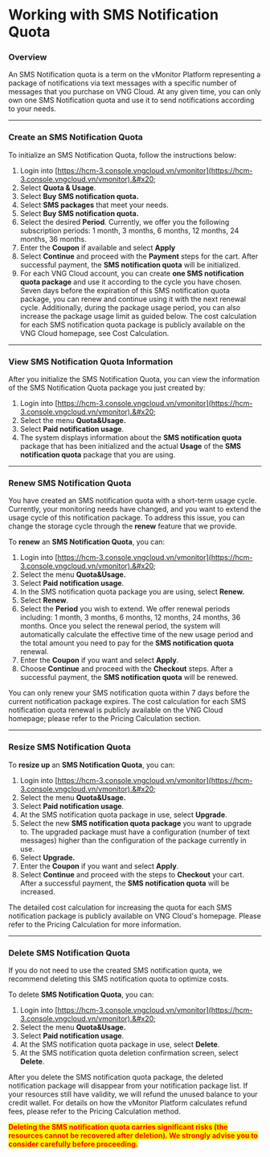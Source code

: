# Working with SMS Notification Quota

### Overview

An SMS Notification quota is a term on the vMonitor Platform representing a package of notifications via text messages with a specific number of messages that you purchase on VNG Cloud. At any given time, you can only own one SMS Notification quota and use it to send notifications according to your needs.

***

### Create an SMS Notification Quota

To initialize an SMS Notification Quota, follow the instructions below:

1. Login into [https://hcm-3.console.vngcloud.vn/vmonitor](https://hcm-3.console.vngcloud.vn/vmonitor).&#x20;
2. Select **Quota & Usage**.
3. Select **Buy SMS notification quota.**
4. Select **SMS packages** that meet your needs.
5. Select **Buy SMS notification quota.**
6. Select the desired **Period**. Currently, we offer you the following subscription periods: 1 month, 3 months, 6 months, 12 months, 24 months, 36 months.
7. Enter the **Coupon** if available and select **Apply**
8. Select **Continue** and proceed with the **Payment** steps for the cart. After successful payment, the **SMS notification quota** will be initialized.
9. For each VNG Cloud account, you can create **one SMS notification quota package** and use it according to the cycle you have chosen. Seven days before the expiration of this SMS notification quota package, you can renew and continue using it with the next renewal cycle. Additionally, during the package usage period, you can also increase the package usage limit as guided below. The cost calculation for each SMS notification quota package is publicly available on the VNG Cloud homepage, see Cost Calculation.

***

### View SMS Notification Quota Information

After you initialize the SMS Notification Quota, you can view the information of the SMS Notification Quota package you just created by:

1. Login into [https://hcm-3.console.vngcloud.vn/vmonitor](https://hcm-3.console.vngcloud.vn/vmonitor).&#x20;
2. Select the menu **Quota\&Usage.**
3. Select **Paid notification usage**.
4. The system displays information about the **SMS notification quota** package that has been initialized and the actual **Usage** of the **SMS notification quota** package that you are using.

***

### Renew SMS Notification Quota

You have created an SMS notification quota with a short-term usage cycle. Currently, your monitoring needs have changed, and you want to extend the usage cycle of this notification package. To address this issue, you can change the storage cycle through the **renew** feature that we provide.

To **renew** an **SMS Notification Quota**, you can:

1. Login into [https://hcm-3.console.vngcloud.vn/vmonitor](https://hcm-3.console.vngcloud.vn/vmonitor).&#x20;
2. Select the menu **Quota\&Usage.**
3. Select **Paid notification usage**.
4. In the SMS notification quota package you are using, select **Renew.**
5. Select **Renew**.
6. Select the **Period** you wish to extend. We offer renewal periods including: 1 month, 3 months, 6 months, 12 months, 24 months, 36 months. Once you select the renewal period, the system will automatically calculate the effective time of the new usage period and the total amount you need to pay for the **SMS notification quota** renewal.
7. Enter the **Coupon** if you want and select **Apply**.
8. Choose **Continue** and proceed with the **Checkout** steps. After a successful payment, the **SMS notification quota** will be renewed.

You can only renew your SMS notification quota within 7 days before the current notification package expires. The cost calculation for each SMS notification quota renewal is publicly available on the VNG Cloud homepage; please refer to the Pricing Calculation section.

***

### Resize SMS Notification Quota

To **resize up** an **SMS Notification Quota**, you can:

1. Login into [https://hcm-3.console.vngcloud.vn/vmonitor](https://hcm-3.console.vngcloud.vn/vmonitor).&#x20;
2. Select the menu **Quota\&Usage.**
3. Select **Paid notification usage**.
4. At the SMS notification quota package in use, select **Upgrade**.
5. Select the new **SMS notification quota package** you want to upgrade to. The upgraded package must have a configuration (number of text messages) higher than the configuration of the package currently in use.
6. Select **Upgrade.**
7. Enter the **Coupon** if you want and select **Apply**.
8. Select **Continue** and proceed with the steps to **Checkout** your cart. After a successful payment, the **SMS notification quota** will be increased.

The detailed cost calculation for increasing the quota for each SMS notification package is publicly available on VNG Cloud's homepage. Please refer to the Pricing Calculation for more information.

***

### Delete SMS Notification Quota

If you do not need to use the created SMS notification quota, we recommend deleting this SMS notification quota to optimize costs.

To delete **SMS Notification Quota**, you can:

1. Login into [https://hcm-3.console.vngcloud.vn/vmonitor](https://hcm-3.console.vngcloud.vn/vmonitor).&#x20;
2. Select the menu **Quota\&Usage.**
3. Select **Paid notification usage**.
4. At the SMS notification quota package in use, select **Delete**.
5. At the SMS notification quota deletion confirmation screen, select **Delete**.

After you delete the SMS notification quota package, the deleted notification package will disappear from your notification package list. If your resources still have validity, we will refund the unused balance to your credit wallet. For details on how the vMonitor Platform calculates refund fees, please refer to the Pricing Calculation method.

<mark style="color:red;">**Deleting the SMS notification quota carries significant risks (the resources cannot be recovered after deletion). We strongly advise you to consider carefully before proceeding.**</mark>
